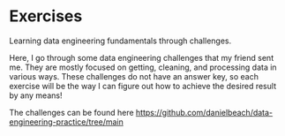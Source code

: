# Exercises
Learning data engineering fundamentals through challenges.

Here, I go through some data engineering challenges that my friend sent me. They are mostly focused on getting, cleaning, and processing data in various ways. These challenges do not have an answer key, so each exercise will be the way I can figure out how to achieve the desired result by any means!

The challenges can be found here https://github.com/danielbeach/data-engineering-practice/tree/main
